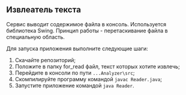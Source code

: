 ## Извлеатель текста

Сервис выводит содержимое файла в консоль. Используется библиотека Swing. Принцип работы - перетаскивание файла в специальную область.

Для запуска приложения выполните следующие шаги:
1. Скачайте репозиторий;
2. Положите в папку for_read файл, текст которых хотите извлечь;
3. Перейдите в консоли по пути ```...Analyzer\src```;
4. Скомпилируйте программу командой ```javac Reader.java```;
5. Запустите приложение командой ```java Reader```.
